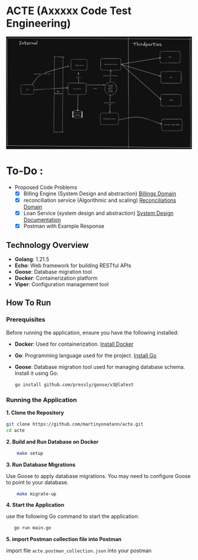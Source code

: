 # ACTE (Axxxxx Code Test Engineering)

![flow-design](internal/loans/architecture-design.png)


# To-Do :
- Proposed Code Problems
    - [x] Billing Engine (System Design and abstraction) [Billings Domain](internal/billings)
    - [x] reconciliation service (Algorithmic and scaling) [Reconciliations Domain](internal/reconciliations)
    - [x] Loan Service (system design and abstraction) [System Design Documentation](internal/loans/README.md)
    - [x] Postman with Example Response

## Technology Overview
- **Golang**: 1.21.5
- **Echo**: Web framework for building RESTful APIs
- **Goose**: Database migration tool
- **Docker**: Containerization platform
- **Viper**: Configuration management tool

## How To Run

### Prerequisites

Before running the application, ensure you have the following installed:

- **Docker**: Used for containerization. [Install Docker](https://docs.docker.com/get-docker/)
- **Go**: Programming language used for the project. [Install Go](https://golang.org/doc/install)
- **Goose**: Database migration tool used for managing database schema. Install it using Go:

  ```sh
  go install github.com/pressly/goose/v3@latest
  ```

### Running the Application

**1. Clone the Repository**

```sh
git clone https://github.com/martinyonatann/acte.git
cd acte
```

**2. Build and Run Database on Docker**
```sh
    make setup
```

**3. Run Database Migrations**

Use Goose to apply database migrations. You may need to configure Goose to point to your database.

```sh
    make migrate-up
```
**4. Start the Application**

 use the following Go command to start the application:
 ```sh
    go run main.go
```

**5. import Postman collection file into Postman**

import file `acte.postman_collection.json` into your postman